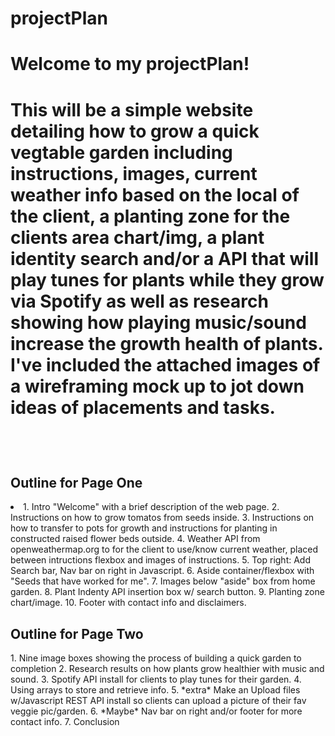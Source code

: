 # projectPlan
<h1>Welcome to my projectPlan!<h1>

<p>This will be a simple website detailing how to grow a quick vegtable garden including instructions, images, current weather info based on the local of the client, a planting zone for the clients area chart/img, a plant identity search and/or a API that will play tunes for 
plants while they grow via Spotify as well as research showing how playing music/sound increase the growth health of plants. I've included the attached images of a wireframing mock up to jot down ideas of placements and tasks.</p>
<br>
<h2>Outline for Page One</h2>
<p><li>
1. Intro "Welcome" with a brief description of the web page.
2. Instructions on how to grow tomatos from seeds inside. 
3. Instructions on how to transfer to pots for growth and 
instructions for planting in constructed raised flower beds outside.
4. Weather API from openweathermap.org to for the client to use/know current weather, placed
between intructions flexbox and images of instructions.
5. Top right: Add Search bar, Nav bar on right in Javascript.
6. Aside container/flexbox with "Seeds that have worked for me".
7. Images below "aside" box from home garden.
8. Plant Indenty API insertion box w/ search button.
9. Planting zone chart/image.
10. Footer with contact info and disclaimers.
</li></p>
<h2>Outline for Page Two</h2>
<p>1. Nine image boxes showing the process of building a quick garden to completion
2. Research results on how plants grow healthier with music and sound.
3. Spotify API install for clients to play tunes for their garden.
4. Using arrays to store and retrieve info.
5. *extra* Make an Upload files w/Javascript REST API install so clients can upload a picture
of their fav veggie pic/garden.
6. *Maybe* Nav bar on right and/or footer for more contact info.
7. Conclusion
